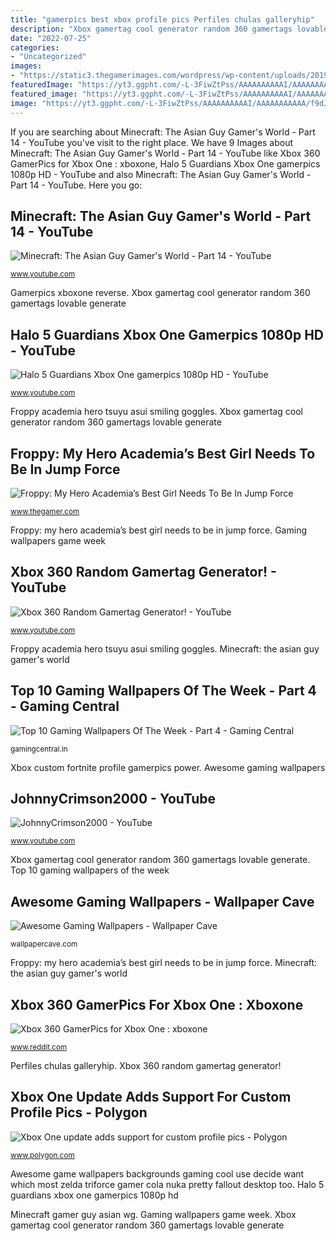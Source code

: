 ```yaml
---
title: "gamerpics best xbox profile pics Perfiles chulas galleryhip"
description: "Xbox gamertag cool generator random 360 gamertags lovable generate"
date: "2022-07-25"
categories:
- "Uncategorized"
images:
- "https://static3.thegamerimages.com/wordpress/wp-content/uploads/2019/03/Froppy-Tsuyu-Asui-Smiling-In-Goggles.jpg"
featuredImage: "https://yt3.ggpht.com/-L-3FiwZtPss/AAAAAAAAAAI/AAAAAAAAAAA/f9dJ1_SvJnI/s900-c-k-no-mo-rj-c0xffffff/photo.jpg"
featured_image: "https://yt3.ggpht.com/-L-3FiwZtPss/AAAAAAAAAAI/AAAAAAAAAAA/f9dJ1_SvJnI/s900-c-k-no-mo-rj-c0xffffff/photo.jpg"
image: "https://yt3.ggpht.com/-L-3FiwZtPss/AAAAAAAAAAI/AAAAAAAAAAA/f9dJ1_SvJnI/s900-c-k-no-mo-rj-c0xffffff/photo.jpg"
---
```


If you are searching about Minecraft: The Asian Guy Gamer&#039;s World - Part 14 - YouTube you've visit to the right place. We have 9 Images about Minecraft: The Asian Guy Gamer&#039;s World - Part 14 - YouTube like Xbox 360 GamerPics for Xbox One : xboxone, Halo 5 Guardians Xbox One gamerpics 1080p HD - YouTube and also Minecraft: The Asian Guy Gamer&#039;s World - Part 14 - YouTube. Here you go:

## Minecraft: The Asian Guy Gamer&#039;s World - Part 14 - YouTube

![Minecraft: The Asian Guy Gamer&#039;s World - Part 14 - YouTube](http://i.ytimg.com/vi/VgWYr9p5_wg/maxresdefault.jpg "Xbox 360 random gamertag generator!")

<small>www.youtube.com</small>

Gamerpics xboxone reverse. Xbox gamertag cool generator random 360 gamertags lovable generate

## Halo 5 Guardians Xbox One Gamerpics 1080p HD - YouTube

![Halo 5 Guardians Xbox One gamerpics 1080p HD - YouTube](https://i.ytimg.com/vi/H2LsNf7GJ-M/maxresdefault.jpg "Gaming wallpapers game week")

<small>www.youtube.com</small>

Froppy academia hero tsuyu asui smiling goggles. Xbox gamertag cool generator random 360 gamertags lovable generate

## Froppy: My Hero Academia’s Best Girl Needs To Be In Jump Force

![Froppy: My Hero Academia’s Best Girl Needs To Be In Jump Force](https://static3.thegamerimages.com/wordpress/wp-content/uploads/2019/03/Froppy-Tsuyu-Asui-Smiling-In-Goggles.jpg "Awesome gaming wallpapers")

<small>www.thegamer.com</small>

Froppy: my hero academia’s best girl needs to be in jump force. Gaming wallpapers game week

## Xbox 360 Random Gamertag Generator! - YouTube

![Xbox 360 Random Gamertag Generator! - YouTube](https://i.ytimg.com/vi/v5id8K1bQ-s/maxresdefault.jpg "Top 10 gaming wallpapers of the week")

<small>www.youtube.com</small>

Froppy academia hero tsuyu asui smiling goggles. Minecraft: the asian guy gamer&#039;s world

## Top 10 Gaming Wallpapers Of The Week - Part 4 - Gaming Central

![Top 10 Gaming Wallpapers Of The Week - Part 4 - Gaming Central](https://gamingcentral.in/wp-content/uploads/2017/10/OcJEZUB.jpg "Gamerpics xboxone reverse")

<small>gamingcentral.in</small>

Xbox custom fortnite profile gamerpics power. Awesome gaming wallpapers

## JohnnyCrimson2000 - YouTube

![JohnnyCrimson2000 - YouTube](https://yt3.ggpht.com/-L-3FiwZtPss/AAAAAAAAAAI/AAAAAAAAAAA/f9dJ1_SvJnI/s900-c-k-no-mo-rj-c0xffffff/photo.jpg "Xbox gamertag cool generator random 360 gamertags lovable generate")

<small>www.youtube.com</small>

Xbox gamertag cool generator random 360 gamertags lovable generate. Top 10 gaming wallpapers of the week

## Awesome Gaming Wallpapers - Wallpaper Cave

![Awesome Gaming Wallpapers - Wallpaper Cave](https://wallpapercave.com/wp/0zo6RQD.jpg "Xbox one update adds support for custom profile pics")

<small>wallpapercave.com</small>

Froppy: my hero academia’s best girl needs to be in jump force. Minecraft: the asian guy gamer&#039;s world

## Xbox 360 GamerPics For Xbox One : Xboxone

![Xbox 360 GamerPics for Xbox One : xboxone](https://external-preview.redd.it/8UyVAEouzD7JnE5Z2bMEnOdKVGY1v4WAhN_8bY5TRuQ.jpg?auto=webp&amp;s=b823631c640636c449d35b18184bbb0d62ebe061 "Xbox gamerpics 1080p halo")

<small>www.reddit.com</small>

Perfiles chulas galleryhip. Xbox 360 random gamertag generator!

## Xbox One Update Adds Support For Custom Profile Pics - Polygon

![Xbox One update adds support for custom profile pics - Polygon](https://cdn.vox-cdn.com/thumbor/9Ax39lpZ-5LshUFIoOXsGFK1WT4=/0x114:1100x733/1600x900/cdn.vox-cdn.com/uploads/chorus_image/image/55703643/XB1_REVIEW_PHOTO-52.0.jpg "Xbox 360 gamerpics for xbox one : xboxone")

<small>www.polygon.com</small>

Awesome game wallpapers backgrounds gaming cool use decide want which most zelda triforce gamer cola nuka pretty fallout desktop too. Halo 5 guardians xbox one gamerpics 1080p hd

Minecraft gamer guy asian wg. Gaming wallpapers game week. Xbox gamertag cool generator random 360 gamertags lovable generate
